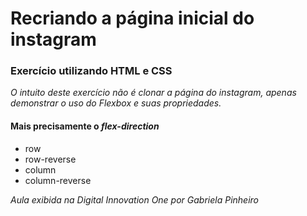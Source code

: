 # Recriando a página inicial do instagram

### Exercício utilizando HTML e CSS

*O intuito deste exercício não é clonar a página do instagram, apenas demonstrar o uso do Flexbox e suas propriedades.*

#### Mais precisamente o *flex-direction*
 - row
 - row-reverse
 - column
 - column-reverse

 *Aula exibida na Digital Innovation One por Gabriela Pinheiro*
